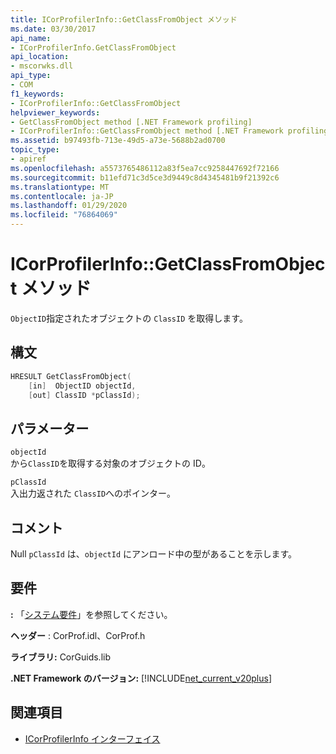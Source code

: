```yaml
---
title: ICorProfilerInfo::GetClassFromObject メソッド
ms.date: 03/30/2017
api_name:
- ICorProfilerInfo.GetClassFromObject
api_location:
- mscorwks.dll
api_type:
- COM
f1_keywords:
- ICorProfilerInfo::GetClassFromObject
helpviewer_keywords:
- GetClassFromObject method [.NET Framework profiling]
- ICorProfilerInfo::GetClassFromObject method [.NET Framework profiling]
ms.assetid: b97493fb-713e-49d5-a73e-5688b2ad0700
topic_type:
- apiref
ms.openlocfilehash: a5573765486112a83f5ea7cc9258447692f72166
ms.sourcegitcommit: b11efd71c3d5ce3d9449c8d4345481b9f21392c6
ms.translationtype: MT
ms.contentlocale: ja-JP
ms.lasthandoff: 01/29/2020
ms.locfileid: "76864069"
---
```

# <a name="icorprofilerinfogetclassfromobject-method"></a>ICorProfilerInfo::GetClassFromObject メソッド
`ObjectID`指定されたオブジェクトの `ClassID` を取得します。  
  
## <a name="syntax"></a>構文  
  
```cpp  
HRESULT GetClassFromObject(  
    [in]  ObjectID objectId,  
    [out] ClassID *pClassId);  
```  
  
## <a name="parameters"></a>パラメーター  
 `objectId`  
 から`ClassID`を取得する対象のオブジェクトの ID。  
  
 `pClassId`  
 入出力返された `ClassID`へのポインター。  
  
## <a name="remarks"></a>コメント  
 Null `pClassId` は、`objectId` にアンロード中の型があることを示します。  
  
## <a name="requirements"></a>要件  
 **:** 「[システム要件](../../../../docs/framework/get-started/system-requirements.md)」を参照してください。  
  
 **ヘッダー** : CorProf.idl、CorProf.h  
  
 **ライブラリ:** CorGuids.lib  
  
 **.NET Framework のバージョン:** [!INCLUDE[net_current_v20plus](../../../../includes/net-current-v20plus-md.md)]  
  
## <a name="see-also"></a>関連項目

- [ICorProfilerInfo インターフェイス](icorprofilerinfo-interface.md)
